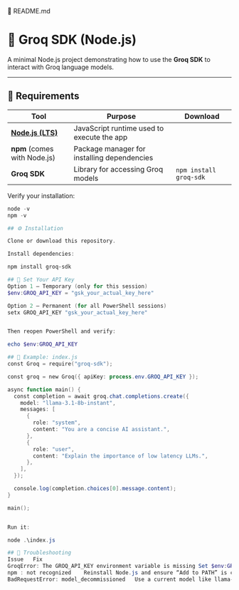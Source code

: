 📘 README.md
# 🚀 Groq SDK (Node.js)

A minimal Node.js project demonstrating how to use the **Groq SDK** to interact with Groq language models.

---

## 🧩 Requirements

| Tool | Purpose | Download |
|------|----------|-----------|
| **[Node.js (LTS)](https://nodejs.org/en/download)** | JavaScript runtime used to execute the app | |
| **npm** (comes with Node.js) | Package manager for installing dependencies | |
| **Groq SDK** | Library for accessing Groq models | `npm install groq-sdk` |

Verify your installation:
```powershell
node -v
npm -v

## ⚙️ Installation

Clone or download this repository.

Install dependencies:

npm install groq-sdk

## 🔑 Set Your API Key
Option 1 — Temporary (only for this session)
$env:GROQ_API_KEY = "gsk_your_actual_key_here"

Option 2 — Permanent (for all PowerShell sessions)
setx GROQ_API_KEY "gsk_your_actual_key_here"


Then reopen PowerShell and verify:

echo $env:GROQ_API_KEY

## 🧠 Example: index.js
const Groq = require("groq-sdk");

const groq = new Groq({ apiKey: process.env.GROQ_API_KEY });

async function main() {
  const completion = await groq.chat.completions.create({
    model: "llama-3.1-8b-instant",
    messages: [
      {
        role: "system",
        content: "You are a concise AI assistant.",
      },
      {
        role: "user",
        content: "Explain the importance of low latency LLMs.",
      },
    ],
  });

  console.log(completion.choices[0].message.content);
}

main();


Run it:

node .\index.js

## 🧩 Troubleshooting
Issue	Fix
GroqError: The GROQ_API_KEY environment variable is missing	Set $env:GROQ_API_KEY or restart terminal
npm : not recognized	Reinstall Node.js and ensure “Add to PATH” is checked
BadRequestError: model_decommissioned	Use a current model like llama-3.1-8b-instant or llama-3.3-70b-versatile